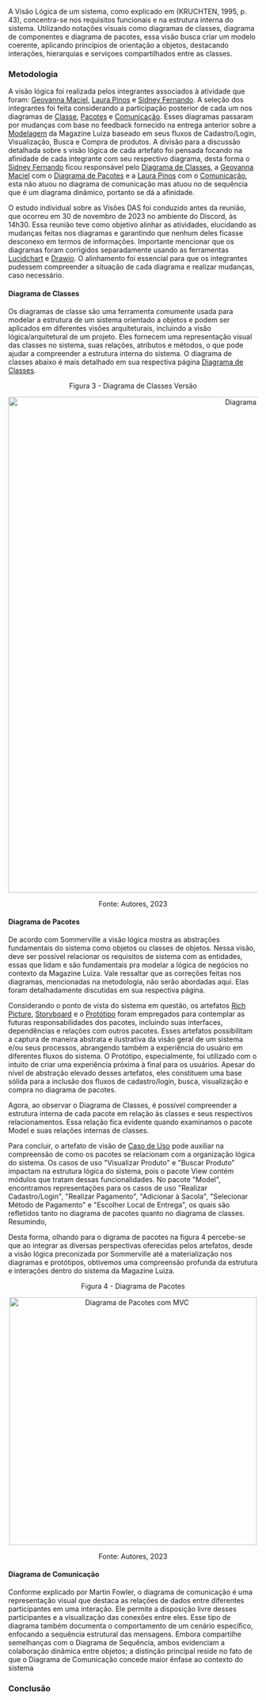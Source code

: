 
A Visão Lógica de um sistema, como explicado em (KRUCHTEN, 1995, p. 43), concentra-se nos requisitos funcionais e na estrutura interna do sistema. Utilizando notações visuais como diagramas de classes, diagrama de componentes e diagrama de pacotes, essa visão busca criar um modelo coerente, aplicando princípios de orientação a objetos, destacando interações, hierarquias e serviçoes compartilhados entre as classes. 

### Metodologia
A visão lógica foi realizada pelos integrantes associados à atividade que foram: [Geovanna Maciel](https://github.com/manuziny), [Laura Pinos](https://github.com/laurapinos) e [Sidney Fernando](https://github.com/nando3d3). A seleção dos integrantes foi feita considerando a participação posterior de cada um nos diagramas de [Classe](https://unbarqdsw2023-2.github.io/2023.2_G7_ProjetoMagazineLuiza/#/Modelagem/DiagramaClasses), [Pacotes](https://unbarqdsw2023-2.github.io/2023.2_G7_ProjetoMagazineLuiza/#/Modelagem/DiagramaPacotes) e [Comunicação](https://unbarqdsw2023-2.github.io/2023.2_G7_ProjetoMagazineLuiza/#/Modelagem/comunicacao). Esses diagramas passaram por mudanças com base no feedback fornecido na entrega anterior sobre a [Modelagem](https://unbarqdsw2023-2.github.io/2023.2_G7_ProjetoMagazineLuiza/#/Modelagem/2.Modelagem) da Magazine Luiza baseado em seus fluxos de Cadastro/Login, Visualização, Busca e Compra de produtos. A divisão para a discussão detalhada sobre s visão lógica de cada artefato foi pensada focando na afinidade de cada integrante com seu respectivo diagrama, desta forma o [Sidney Fernando](https://github.com/nando3d3) ficou responsável pelo [Diagrama de Classes](https://unbarqdsw2023-2.github.io/2023.2_G7_ProjetoMagazineLuiza/#/Modelagem/DiagramaClasses), a  [Geovanna Maciel](https://github.com/manuziny) com o [Diagrama de Pacotes](https://unbarqdsw2023-2.github.io/2023.2_G7_ProjetoMagazineLuiza/#/Modelagem/DiagramaPacotes) e a [Laura Pinos](https://github.com/laurapinos) com o [Comunicação](https://unbarqdsw2023-2.github.io/2023.2_G7_ProjetoMagazineLuiza/#/Modelagem/comunicacao), esta não atuou no diagrama de comunicação mas atuou no de sequência que é um diagrama dinâmico, portanto se dá a afinidade.

O estudo individual sobre as Visões DAS foi conduzido antes da reunião, que ocorreu em 30 de novembro de 2023 no ambiente do Discord, às 14h30. Essa reunião teve como objetivo alinhar as atividades, elucidando as mudanças feitas nos diagramas e garantindo que nenhum deles ficasse desconexo em termos de informações. Importante mencionar que os diagramas foram corrigidos separadamente usando as ferramentas [Lucidchart](https://lucid.app/) e [Drawio](https://drawio-app.com). O alinhamento foi essencial para que os integrantes pudessem compreender a situação de cada diagrama e realizar mudanças, caso necessário.

#### Diagrama de Classes
Os diagramas de classe são uma ferramenta comumente usada para modelar a estrutura de um sistema orientado a objetos e podem ser aplicados em diferentes visões arquiteturais, incluindo a visão lógica/arquitetural de um projeto. Eles fornecem uma representação visual das classes no sistema, suas relações, atributos e métodos, o que pode ajudar a compreender a estrutura interna do sistema. O diagrama de classes abaixo é mais detalhado em sua respectiva página [Diagrama de Classes](https://unbarqdsw2023-2.github.io/2023.2_G7_ProjetoMagazineLuiza/#/Modelagem/DiagramaClasses).

<center>
Figura 3 - Diagrama de Classes Versão
<p align="center">
    <img src="assets/diagrama-de-classes3.png" alt="Diagrama de Classes" width="1000"/></a></br>
</p>
<font>Fonte: Autores, 2023</font>
</center>

#### Diagrama de Pacotes
De acordo com Sommerville a visão lógica mostra as abstrações fundamentais do sistema como objetos ou classes de objetos. Nessa visão, deve ser possível relacionar os requisitos de sistema com as entidades, essas que lidam e são fundamentais pra modelar a lógica de negócios no contexto da Magazine Luiza. Vale ressaltar que as correções feitas nos diagramas, mencionadas na metodologia, não serão abordadas aqui. Elas foram detalhadamente discutidas em sua respectiva página. 

Considerando o ponto de vista do sistema em questão, os artefatos [Rich Picture](https://unbarqdsw2023-2.github.io/2023.2_G7_ProjetoMagazineLuiza/#/Base/RichPicture), [Storyboard](https://unbarqdsw2023-2.github.io/2023.2_G7_ProjetoMagazineLuiza/#/Base/storyboard?id=introdução) e o [Protótipo](https://unbarqdsw2023-2.github.io/2023.2_G7_ProjetoMagazineLuiza/#/Base/Prototipos?id=introdução) foram empregados para contemplar as futuras responsabilidades dos pacotes, incluindo suas interfaces, dependências e relações com outros pacotes. Esses artefatos possibilitam a captura de maneira abstrata e ilustrativa da visão geral de um sistema e/ou seus processos, abrangendo também a experiência do usuário em diferentes fluxos do sistema. O Protótipo, especialmente, foi utilizado com o intuito de criar uma experiência próxima à final para os usuários. Apesar do nível de abstração elevado desses artefatos, eles constituem uma base sólida para a inclusão dos fluxos de cadastro/login, busca, visualização e compra no diagrama de pacotes. 

Agora, ao observar o Diagrama de Classes, é possível compreender a estrutura interna de cada pacote em relação às classes e seus respectivos relacionamentos. Essa relação fica evidente quando examinamos o pacote Model e suas relações internas de classes. 

Para concluir, o artefato de visão de [Caso de Uso](https://github.com/UnBArqDsw2023-2/2023.2_G7_ProjetoMagazineLuiza/blob/visao-processo/docs/ArquiteturaReutilizacao/visoes/ArquiteturaReutilizacao/DAS?id=diagrama-de-caso-de-uso) pode auxiliar na compreensão de como os pacotes se relacionam com a organização lógica do sistema. Os casos de uso "Visualizar Produto" e "Buscar Produto" impactam na estrutura lógica do sistema, pois o pacote View contém módulos que tratam dessas funcionalidades. No pacote "Model", encontramos representações para os casos de uso "Realizar Cadastro/Login", "Realizar Pagamento", "Adicionar à Sacola", "Selecionar Método de Pagamento" e "Escolher Local de Entrega", os quais são refletidos tanto no diagrama de pacotes quanto no diagrama de classes. Resumindo, 

Desta forma, olhando para o digrama de pacotes na figura 4 percebe-se que ao integrar as diversas perspectivas oferecidas pelos artefatos, desde a visão lógica preconizada por Sommerville até a materialização nos diagramas e protótipos, obtivemos uma compreensão profunda da estrutura e interações dentro do sistema da Magazine Luiza.

<center>
Figura 4 - Diagrama de Pacotes 
<p align="center">
    <img src="assets\diagramas\sequencia\diagrama-mvc-corrigido.drawio.png" alt="Diagrama de Pacotes com MVC" width="500"/></a></br>
</p>

<font>Fonte: Autores, 2023</font>

</center>

#### Diagrama de Comunicação
Conforme explicado por Martin Fowler, o diagrama de comunicação é uma representação visual que destaca as relações de dados entre diferentes participantes em uma interação. Ele permite a disposição livre desses participantes e a visualização das conexões entre eles. Esse tipo de diagrama também documenta o comportamento de um cenário específico, enfocando a sequência estrutural das mensagens. Embora compartilhe semelhanças com o Diagrama de Sequência, ambos evidenciam a colaboração dinâmica entre objetos; a distinção principal reside no fato de que o Diagrama de Comunicação concede maior ênfase ao contexto do sistema


### Conclusão
